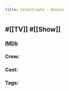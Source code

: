 ```yaml
---
title: Catastrophe - Amazon
---
```


## #[[TV]] #[[Show]]
### [IMDb]()

### Crew: 

### Cast: 

### Tags: 
